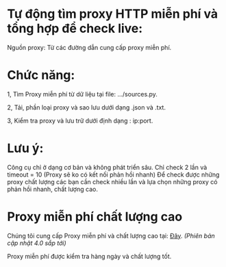 # Tự động tìm proxy HTTP miễn phí và tổng hợp để check live:
Nguồn proxy: Từ các đường dẫn cung cấp proxy miễn phí.
# Chức năng: 
1, Tìm Proxy miễn phí từ dữ liệu tại file: .../sources.py.

2, Tải, phần loại proxy và sao lưu dưới dạng .json và .txt.

3, Kiểm tra proxy và lưu trữ dưới định dạng : ip:port.

# Lưu ý:
Công cụ chỉ ở dạng cơ bản và không phát triển sâu.
Chỉ check 2 lần và timeout = 10 (Proxy sẽ ko có kết nối phản hồi nhanh)
Để check được những proxy chất lượng các bạn cần check nhiều lần và lựa chọn những proxy có phản hồi nhanh, chất lượng cao.

# Proxy miễn phí chất lượng cao
Chúng tôi cung cấp Proxy miễn phí và chất lượng cao tại: [Đây](https://2movn.com/p/huong-dan-su-dung-cong-cu-quick-check-proxy). *(Phiên bản cập nhật 4.0 sắp tới)*

Proxy miễn phí được kiểm tra hàng ngày và chất lượng tốt.
